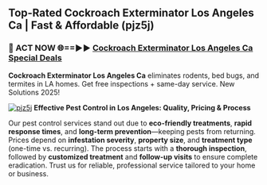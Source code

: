 ## Top-Rated Cockroach Exterminator Los Angeles Ca | Fast & Affordable (pjz5j)

<h3>🐜 ACT NOW 🌐==►► <a href="https://tinyurl.com/yc7vsfwc" rel="nofollow">Cockroach Exterminator Los Angeles Ca Special Deals</a></h3>

**Cockroach Exterminator Los Angeles Ca** eliminates rodents, bed bugs, and termites in LA homes. Get free inspections + same-day service. New Solutions 2025!

[![pjz5j](https://i.imgur.com/1VzRXn8.jpeg)](https://tinyurl.com/yc7vsfwc)
**Effective Pest Control in Los Angeles: Quality, Pricing & Process**  

Our pest control services stand out due to **eco-friendly treatments**, **rapid response times**, and **long-term prevention**—keeping pests from returning. Prices depend on **infestation severity**, **property size**, and **treatment type** (one-time vs. recurring). The process starts with a **thorough inspection**, followed by **customized treatment** and **follow-up visits** to ensure complete eradication. Trust us for reliable, professional service tailored to your home or business.